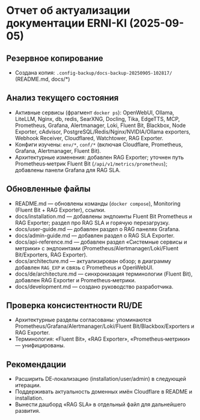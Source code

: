 # Отчет об актуализации документации ERNI-KI (2025-09-05)

## Резервное копирование
- Создана копия: `.config-backup/docs-backup-20250905-102817/` (README.md, docs/*)

## Анализ текущего состояния
- Активные сервисы (фрагмент `docker ps`): OpenWebUI, Ollama, LiteLLM, Nginx, db, redis, SearXNG, Docling, Tika, EdgeTTS, MCP, Prometheus, Grafana, Alertmanager, Loki, Fluent Bit, Blackbox, Node Exporter, cAdvisor, PostgreSQL/Redis/Nginx/NVIDIA/Ollama exporters, Webhook Receiver, Cloudflared, Watchtower, RAG Exporter.
- Конфиги изучены: `env/*`, `conf/*` (включая Cloudflare, Prometheus, Grafana, Alertmanager, Fluent Bit).
- Архитектурные изменения: добавлен RAG Exporter; уточнен путь Prometheus‑метрик Fluent Bit (`/api/v1/metrics/prometheus`); добавлены панели Grafana для RAG SLA.

## Обновленные файлы
- README.md — обновлены команды (`docker compose`), Monitoring (Fluent Bit + RAG Exporter), ссылки.
- docs/installation.md — добавлены эндпоинты Fluent Bit Prometheus и RAG Exporter; раздел про RAG SLA и горячую перезагрузку.
- docs/user-guide.md — добавлен раздел о RAG панелях Grafana.
- docs/admin-guide.md — добавлен раздел о RAG SLA Exporter.
- docs/api-reference.md — добавлен раздел «Системные сервисы и метрики» с эндпоинтами (Prometheus/Alertmanager/Loki/Fluent Bit/Exporters, RAG Exporter).
- docs/architecture.md — актуализирован обзор; в диаграмму добавлен `RAG_EXP` и связь с Prometheus и OpenWebUI.
- docs/de/architecture.md — синхронизация терминологии (Fluent Bit), добавлен RAG Exporter и Prometheus‑метрики.
- docs/development.md — создано руководство разработчика.

## Проверка консистентности RU/DE
- Архитектурные разделы согласованы: упоминаются Prometheus/Grafana/Alertmanager/Loki/Fluent Bit/Blackbox/Exporters и RAG Exporter.
- Терминология: «Fluent Bit», «RAG Exporter», «Prometheus‑метрики» — унифицированы.

## Рекомендации
- Расширить DE‑локализацию (installation/user/admin) в следующей итерации.
- Поддерживать актуальность доменных имён Cloudflare в README и installation.
- Вынести дашборд «RAG SLA» в отдельный файл для дальнейшего развития.

